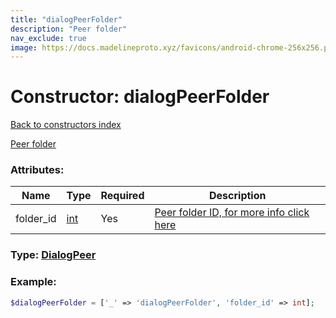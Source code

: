 ```yaml
---
title: "dialogPeerFolder"
description: "Peer folder"
nav_exclude: true
image: https://docs.madelineproto.xyz/favicons/android-chrome-256x256.png
---
```

# Constructor: dialogPeerFolder  
[Back to constructors index](/API_docs/constructors/index.html)



[Peer folder](https://core.telegram.org/api/folders#peer-folders)

### Attributes:

| Name     |    Type       | Required | Description |
|----------|---------------|----------|-------------|
|folder\_id|[int](/API_docs/types/int.html) | Yes|[Peer folder ID, for more info click here](https://core.telegram.org/api/folders#peer-folders)|



### Type: [DialogPeer](/API_docs/types/DialogPeer.html)


### Example:

```php
$dialogPeerFolder = ['_' => 'dialogPeerFolder', 'folder_id' => int];
```  
